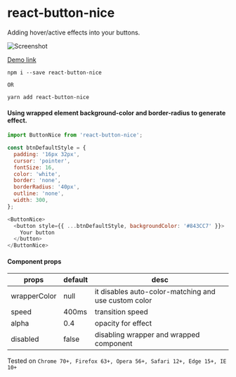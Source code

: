 # react-button-nice
Adding hover/active effects into your buttons. 

![Screenshot](https://media.giphy.com/media/vxA8ZKUUTiBIumZkJ3/giphy.gif)

[Demo link](https://codesandbox.io/s/rmywll97lq)

```
npm i --save react-button-nice

OR

yarn add react-button-nice
```

#### Using wrapped element background-color and border-radius to generate effect.

```javascript
import ButtonNice from 'react-button-nice';

const btnDefaultStyle = {
  padding: '16px 32px',
  cursor: 'pointer',
  fontSize: 16,
  color: 'white',
  border: 'none',
  borderRadius: '40px',
  outline: 'none',
  width: 300,
};

<ButtonNice>
  <button style={{ ...btnDefaultStyle, backgroundColor: '#843CC7' }}>
    Your button
  </button>
</ButtonNice>
```

#### Component props

| props | default | desc
|------|------|------
|wrapperColor| null| it disables auto-color-matching and use custom color
|speed| 400ms | transition speed
|alpha| 0.4 | opacity for effect
|disabled| false | disabling wrapper and wrapped component

Tested on `Chrome 70+, Firefox 63+, Opera 56+, Safari 12+, Edge 15+, IE 10+`

